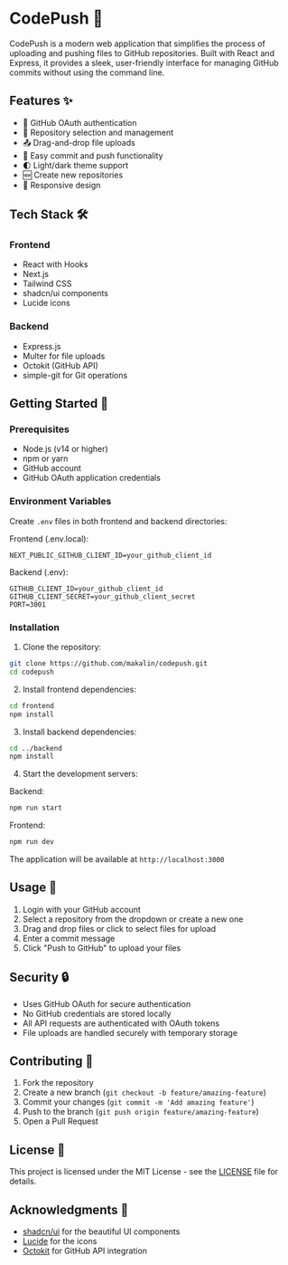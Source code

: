 # CodePush 🚀

CodePush is a modern web application that simplifies the process of uploading and pushing files to GitHub repositories. Built with React and Express, it provides a sleek, user-friendly interface for managing GitHub commits without using the command line.

## Features ✨

- 🔐 GitHub OAuth authentication
- 📁 Repository selection and management
- 📤 Drag-and-drop file uploads
- 💾 Easy commit and push functionality
- 🌓 Light/dark theme support
- 🆕 Create new repositories
- 📱 Responsive design

## Tech Stack 🛠️

### Frontend
- React with Hooks
- Next.js
- Tailwind CSS
- shadcn/ui components
- Lucide icons

### Backend
- Express.js
- Multer for file uploads
- Octokit (GitHub API)
- simple-git for Git operations

## Getting Started 🚀

### Prerequisites

- Node.js (v14 or higher)
- npm or yarn
- GitHub account
- GitHub OAuth application credentials

### Environment Variables

Create `.env` files in both frontend and backend directories:

Frontend (.env.local):
```
NEXT_PUBLIC_GITHUB_CLIENT_ID=your_github_client_id
```

Backend (.env):
```
GITHUB_CLIENT_ID=your_github_client_id
GITHUB_CLIENT_SECRET=your_github_client_secret
PORT=3001
```

### Installation

1. Clone the repository:
```bash
git clone https://github.com/makalin/codepush.git
cd codepush
```

2. Install frontend dependencies:
```bash
cd frontend
npm install
```

3. Install backend dependencies:
```bash
cd ../backend
npm install
```

4. Start the development servers:

Backend:
```bash
npm run start
```

Frontend:
```bash
npm run dev
```

The application will be available at `http://localhost:3000`

## Usage 📝

1. Login with your GitHub account
2. Select a repository from the dropdown or create a new one
3. Drag and drop files or click to select files for upload
4. Enter a commit message
5. Click "Push to GitHub" to upload your files

## Security 🔒

- Uses GitHub OAuth for secure authentication
- No GitHub credentials are stored locally
- All API requests are authenticated with OAuth tokens
- File uploads are handled securely with temporary storage

## Contributing 🤝

1. Fork the repository
2. Create a new branch (`git checkout -b feature/amazing-feature`)
3. Commit your changes (`git commit -m 'Add amazing feature'`)
4. Push to the branch (`git push origin feature/amazing-feature`)
5. Open a Pull Request

## License 📄

This project is licensed under the MIT License - see the [LICENSE](LICENSE) file for details.

## Acknowledgments 🙏

- [shadcn/ui](https://ui.shadcn.com/) for the beautiful UI components
- [Lucide](https://lucide.dev/) for the icons
- [Octokit](https://github.com/octokit/rest.js/) for GitHub API integration
